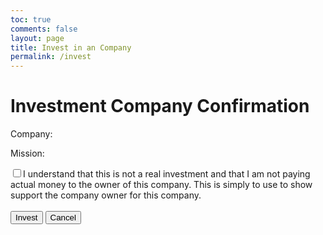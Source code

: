 ```yaml
---
toc: true
comments: false
layout: page
title: Invest in an Company
permalink: /invest
---
```


<link rel="stylesheet" type="text/css" href="{{ site.baseurl }}/assets/css/invest.css">

<div class="container">
    <h1>Investment Company Confirmation</h1>
    <p id="companyName">Company:</p>
    <p id="companyMission">Mission:</p>
    <form id="investmentForm">
        <div class="checkbox-container">
            <label class="checkbox-label"><input type="checkbox" id="understandCheckbox" name="understandCheckbox" class="checkbox-input">I understand that this is not a real investment and that I am not paying actual money to the owner of this company. This is simply to use to show support the company owner for this company.</label>
        </div><br>
        <button type="button" class="submit-btn" onclick="submitForm()">Invest</button>
        <button type="button" class="submit-btn" onclick="window.location.href = 'AB_companyfindr.html'">Cancel</button>
    </form>
</div>

<script src="{{ site.baseurl }}/assets/js/invest.js"></script>